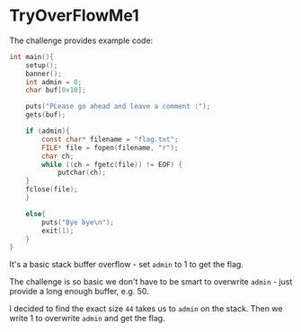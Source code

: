 # TryOverFlowMe1

The challenge provides example code:

```c
int main(){
    setup();
    banner();
    int admin = 0;
    char buf[0x10];

    puts("PLease go ahead and leave a comment :");
    gets(buf);

    if (admin){
        const char* filename = "flag.txt";
        FILE* file = fopen(filename, "r");
        char ch;
        while ((ch = fgetc(file)) != EOF) {
            putchar(ch);
    }
    fclose(file);
    }

    else{
        puts("Bye bye\n");
        exit(1);
    }
}
```

It's a basic stack buffer overflow - set `admin` to 1 to get the flag.

The challenge is so basic we don't have to be smart to overwrite `admin` - just provide a long
enough buffer, e.g. 50.

I decided to find the exact size `44` takes us to `admin` on the stack. Then we write 1 to overwrite
`admin` and get the flag.
